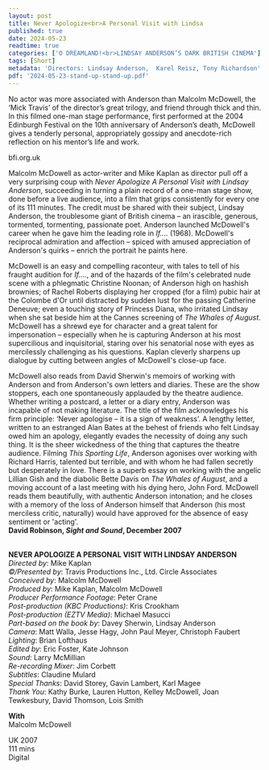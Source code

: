 ```yaml
---
layout: post
title: Never Apologize<br>A Personal Visit with Lindsa
published: true
date: 2024-05-23
readtime: true
categories: ['O DREAMLAND!<br>LINDSAY ANDERSON’S DARK BRITISH CINEMA']
tags: [Short]
metadata: 'Directors: Lindsay Anderson,  Karel Reisz, Tony Richardson'
pdf: '2024-05-23-stand-up-stand-up.pdf'
---
```

No actor was more associated with Anderson than Malcolm McDowell, the ‘Mick Travis’ of the director’s great trilogy, and friend through thick and thin. In this filmed one-man stage performance, first performed at the 2004 Edinburgh Festival on the 10th anniversary of Anderson’s death, McDowell gives a tenderly personal, appropriately gossipy and anecdote-rich reflection on his mentor’s life and work.

bfi.org.uk

Malcolm McDowell as actor-writer and Mike Kaplan as director pull off a very surprising coup with _Never Apologize A Personal Visit with Lindsay Anderson_, succeeding in turning a plain record of a one-man stage show, done before a live audience, into a film that grips consistently for every one of its 111 minutes. The credit must be shared with their subject, Lindsay Anderson, the troublesome giant of British cinema – an irascible, generous, tormented, tormenting, passionate poet. Anderson launched McDowell's career when he gave him the leading role in _If...._ (1968). McDowell's reciprocal admiration and affection – spiced with amused appreciation of Anderson's quirks – enrich the portrait he paints here.

McDowell is an easy and compelling raconteur, with tales to tell of his fraught audition for _If...._, and of the hazards of the film's celebrated nude scene with a phlegmatic Christine Noonan; of Anderson high on hashish brownies; of Rachel Roberts displaying her cropped (for a film) pubic hair at the Colombe d'Or until distracted by sudden lust for the passing Catherine Deneuve; even a touching story of Princess Diana, who irritated Lindsay when she sat beside him at the Cannes screening of _The Whales of August_. McDowell has a shrewd eye for character and a great talent for impersonation – especially when he is capturing Anderson at his most supercilious and inquisitorial, staring over his senatorial nose with eyes as mercilessly challenging as his questions. Kaplan cleverly sharpens up dialogue by cutting between angles of McDowell's close-up face.

McDowell also reads from David Sherwin's memoirs of working with Anderson and from Anderson's own letters and diaries. These are the show stoppers, each one spontaneously applauded by the theatre audience. Whether writing a postcard, a letter or a diary entry, Anderson was incapable of not making literature. The title of the film acknowledges his firm principle: ‘Never apologise – it is a sign of weakness’. A lengthy letter, written to an estranged Alan Bates at the behest of friends who felt Lindsay owed him an apology, elegantly evades the necessity of doing any such thing. It is the sheer wickedness of the thing that captures the theatre audience. Filming _This Sporting Life_, Anderson agonises over working with Richard Harris, talented but terrible, and with whom he had fallen secretly but desperately in love. There is a superb essay on working with the angelic Lillian Gish and the diabolic Bette Davis on _The Whales of August_, and a moving account of a last meeting with his dying hero, John Ford. McDowell reads them beautifully, with authentic Anderson intonation; and he closes with a memory of the loss of Anderson himself that Anderson (his most merciless critic, naturally) would have approved for the absence of easy sentiment or 'acting'.  
**David Robinson, _Sight and Sound_, December 2007**  
<br>

**NEVER APOLOGIZE  A PERSONAL VISIT WITH LINDSAY ANDERSON**  
_Directed by_: Mike Kaplan  
_©/Presented by_: Travis Productions Inc., Ltd. Circle Associates  
_Conceived by_: Malcolm McDowell  
_Produced by_: Mike Kaplan, Malcolm McDowell  
_Producer Performance Footage_: Peter Crane  
_Post-production (KBC Productions)_: Kris Crookham  
_Post-production (EZTV Media)_: Michael Masucci  
_Part-based on the book by_: Davey Sherwin, Lindsay Anderson  
_Camera_: Matt Walla, Jesse Hagy, John Paul Meyer, Christoph Faubert  
_Lighting_: Brian Lofthaus  
_Edited by_: Eric Foster, Kate Johnson  
_Sound_: Larry McMillian  
_Re-recording Mixer_: Jim Corbett  
_Subtitles_: Claudine Mulard  
_Special Thanks_: David Storey, Gavin Lambert, Karl Magee  
_Thank You_: Kathy Burke, Lauren Hutton, Kelley McDowell, Joan Tewkesbury, David Thomson, Lois Smith  

**With**  
Malcolm McDowell  

UK 2007  
111 mins  
Digital  
<!--stackedit_data:
eyJoaXN0b3J5IjpbMTE4NDY0MjAyOV19
-->